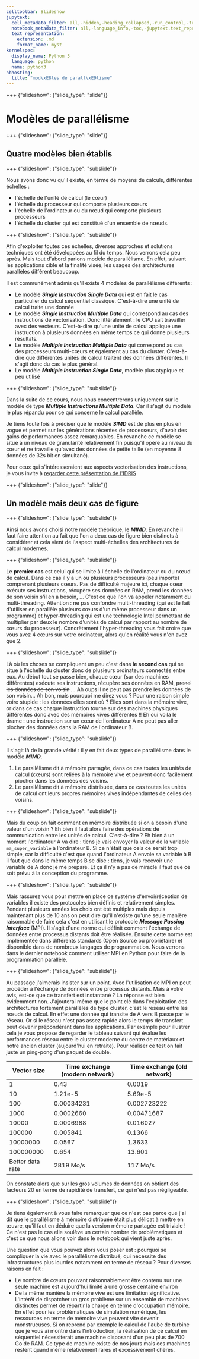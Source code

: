 ```yaml
---
celltoolbar: Slideshow
jupytext:
  cell_metadata_filter: all,-hidden,-heading_collapsed,-run_control,-trusted
  notebook_metadata_filter: all,-language_info,-toc,-jupytext.text_representation.jupytext_version,-jupytext.text_representation.format_version
  text_representation:
    extension: .md
    format_name: myst
kernelspec:
  display_name: Python 3
  language: python
  name: python3
nbhosting:
  title: "mod\xE8les de parall\xE9lisme"
---
```


+++ {"slideshow": {"slide_type": "slide"}}

# Modèles de parallélisme

+++ {"slideshow": {"slide_type": "slide"}}

## Quatre modèles bien établis

+++ {"slideshow": {"slide_type": "subslide"}}

Nous avons donc vu qu'il existe, en terme de moyens de calculs, différentes échelles :
* l'échelle de l'unité de calcul (le cœur)
* l'échelle du processeur qui comporte plusieurs cœurs
* l'échelle de l'ordinateur ou du nœud qui comporte plusieurs processeurs
* l'échelle du cluster qui est constitué d'un ensemble de nœuds.

+++ {"slideshow": {"slide_type": "subslide"}}

Afin d'exploiter toutes ces échelles, diverses approches et solutions techniques ont été développées au fil du temps. Nous verrons cela peu après. Mais tout d'abord parlons modèle de parallélisme. En effet, suivant les applications cible et la finalité visée, les usages des architectures parallèles diffèrent beaucoup.

Il est communément admis qu'il existe 4 modèles de parallélisme différents :
* Le modèle ***Single Instruction Single Data*** qui est en fait le cas particulier du calcul séquentiel classique. C'est-à-dire une unité de calcul traite une donnée
* Le modèle ***Single Instruction Multiple Data*** qui correspond au cas des instructions de vectorisation. Donc littéralement : le CPU sait travailler avec des vecteurs. C'est-à-dire qu'une unité de calcul applique une instruction à plusieurs données en même temps ce qui donne plusieurs résultats. 
* Le modèle ***Multiple Instruction Multiple Data*** qui correspond au cas des processeurs multi-cœurs et également au cas du cluster. C'est-à-dire que différentes unités de calcul traitent des données différentes. Il s'agit donc du cas le plus général.
* Le modèle ***Multiple Instruction Single Data***, modèle plus atypique et peu utilisé

+++ {"slideshow": {"slide_type": "subslide"}}

Dans la suite de ce cours, nous nous concentrerons uniquement sur le modèle de type ***Multiple Instructions Multiple Data***. Car il s'agit du modèle le plus répandu pour ce qui concerne le calcul parallèle. 

Je tiens toute fois à préciser que le modèle ***SIMD*** est de plus en plus en vogue et permet sur les générations récentes de processeurs, d'avoir des gains de performances assez remarquables. En revanche ce modèle se situe à un niveau de granularité relativement fin puisqu'il opère au niveau du cœur et ne travaille qu'avec des données de petite taille (en moyenne 8 données de 32s bit en simultané).

Pour ceux qui s'intéresseraient aux aspects vectorisation des instructions, je vous invite à [regarder cette présentation de l'IDRIS](http://www.idris.fr/media/formations/simd/idrissimd.pdf)

+++ {"slideshow": {"slide_type": "slide"}}

## Un modèle mais deux cas de figure

+++ {"slideshow": {"slide_type": "subslide"}}

Ainsi nous avons choisi notre modèle théorique, le ***MIMD***. En revanche il faut faire attention au fait que l'on a deux cas de figure bien distincts à considérer et cela vient de l'aspect multi-échelles des architectures de calcul modernes.

+++ {"slideshow": {"slide_type": "subslide"}}

Le **premier cas** est celui qui se limite à l'échelle de l'ordinateur ou du nœud de calcul. Dans ce cas il y a un ou plusieurs processeurs (peu importe) comprenant plusieurs cœurs. Pas de difficulté majeure ici, chaque cœur exécute ses instructions, récupère ses données en RAM, prend les données de son voisin s'il en a besoin, ... C'est ce que l'on va appeler notamment du multi-threading. Attention : ne pas confondre multi-threading (qui est le fait d'utiliser en parallèle plusieurs cœurs d'un même processeur dans un programme) et hyper-threading qui est une technologie Intel permettant de multiplier par deux le nombre d'unités de calcul par rapport au nombre de cœurs du processeur). Concrètement l'hyper-threading vous fait croire que vous avez 4 cœurs sur votre ordinateur, alors qu'en réalité vous n'en avez que 2.

+++ {"slideshow": {"slide_type": "subslide"}}

Là où les choses se compliquent un peu c'est dans **le second cas** qui se situe à l'échelle du cluster donc de plusieurs ordinateurs connectés entre eux. Au début tout se passe bien, chaque cœur (sur des machines différentes) exécute ses instructions, récupère ses données en RAM, ~~prend les données de son voisin~~ ... Ah oups il ne peut pas prendre les données de son voisin... Ah bon, mais pourquoi me direz vous ? Pour une raison simple voire stupide : les données elles sont où ? Elles sont dans la mémoire vive, or dans ce cas chaque instruction tourne sur des machines physiques différentes donc avec des mémoires vives différentes !! Eh oui voilà le drame : une instruction sur un cœur de l'ordinateur A ne peut pas aller piocher des données dans la RAM de l'ordinateur B.

+++ {"slideshow": {"slide_type": "subslide"}}

Il s'agit là de la grande vérité : il y en fait deux types de parallélisme dans le modèle ***MIMD***. 

1. Le parallélisme dit à mémoire partagée, dans ce cas toutes les unités de calcul (cœurs) sont reliées à la mémoire vive et peuvent donc facilement piocher dans les données des voisins. 
2. Le parallélisme dit à mémoire distribuée, dans ce cas toutes les unités de calcul ont leurs propres mémoires vives indépendantes de celles des voisins.

+++ {"slideshow": {"slide_type": "subslide"}}

Mais du coup on fait comment en mémoire distribuée si on a besoin d'une valeur d'un voisin ? Eh bien il faut alors faire des opérations de communication entre les unités de calcul. C'est-à-dire ? Eh bien à un moment l'ordinateur A va dire : tiens je vais envoyer la valeur de la variable `ma_super_variable` à l'ordinateur B. Si ce n'était que cela ce serait trop simple, car la difficulté c'est que quand l'ordinateur A envoie sa variable à B il faut que dans le même temps B se dise : tiens, je vais recevoir une variable de A donc je me prépare. Et ça il n'y a pas de miracle il faut que ce soit prévu à la conception du programme. 

+++ {"slideshow": {"slide_type": "subslide"}}

Mais rassurez vous pour mettre en place ce système d'envoi/réception de variables il existe des protocoles bien définis et relativement simples. Pendant plusieurs années les choix ont été multiples mais depuis maintenant plus de 10 ans on peut dire qu'il n'existe qu'une seule manière raisonnable de faire cela c'est en utilisant le protocole ***Message Passing Interface*** (MPI). Il s'agit d'une norme qui définit comment l'échange de données entre processus distants doit être réalisée. Ensuite cette norme est implémentée dans différents standards (Open Source ou propriétaire) et disponible dans de nombreux langages de programmation. Nous verrons dans le dernier notebook comment utiliser MPI en Python pour faire de la programmation parallèle. 

+++ {"slideshow": {"slide_type": "subslide"}}

Au passage j'aimerais insister sur un point. Avec l'utilisation de MPI on peut procéder à l'échange de données entre processus distants. Mais à votre avis, est-ce que ce transfert est instantané ? La réponse est bien évidemment non. J'ajouterai même que le point clé dans l'exploitation des architectures fortement parallèles de type cluster, c'est le réseau entre les nœuds de calcul. En effet une donnée qui transite de A vers B passe par le réseau. Or si le réseau n'est pas assez rapide alors le temps de transfert peut devenir prépondérant dans les applications. Par exemple pour illustrer cela je vous propose de regarder le tableau suivant qui évalue les performances réseau entre le cluster moderne du centre de matériaux et notre ancien cluster (aujourd'hui en retraite). Pour réaliser ce test on fait juste un ping-pong d'un paquet de double. 

| Vector size | Time exchange (modern network) | Time exchange (old network) |
|-------------|--------------------------------|-----------------------------|
| 1           |             0.43               |   0.0019                    |
| 10          |             1.21e-5            | 5.69e-5                     |
| 100         |               0.00034231       | 0.002723222                 |
| 1000        |              0.0002660         | 0.00471687                  |
| 10000       |             0.0006988          | 0.016027                    |
| 100000      |            0.005841            | 0.1366                      |
| 10000000    |          0.0567                | 1.3633                      |
| 100000000   |            0.654               |  13.601                     |
| Better data rate |               2819 Mo/s   | 117 Mo/s                    |


On constate alors que sur les gros volumes de données on obtient des facteurs 20 en terme de rapidité de transfert, ce qui n'est pas négligeable.

+++ {"slideshow": {"slide_type": "subslide"}}

Je tiens également à vous faire remarquer que ce n'est pas parce que j'ai dit que le parallélisme à mémoire distribuée était plus délicat à mettre en œuvre, qu'il faut en déduire que la version mémoire partagée est triviale ! Ce n'est pas le cas elle soulève un certain nombre de problématiques et c'est ce que nous allons voir dans le notebook qui vient juste après. 

Une question que vous pouvez alors vous poser est : pourquoi se compliquer la vie avec le parallélisme distribué, qui nécessite des infrastructures plus lourdes notamment en terme de réseau ? Pour diverses raisons en fait : 

* Le nombre de cœurs pouvant raisonnablement être contenu sur une seule machine est aujourd'hui limité à une grosse centaine environ
* De la même manière la mémoire vive est une limitation significative. L'intérêt de dispatcher un gros problème sur un ensemble de machines distinctes permet de répartir la charge en terme d'occupation mémoire. En effet pour les problématiques de simulation numérique, les ressources en terme de mémoire vive peuvent vite devenir monstrueuses. Si on reprend par exemple le calcul de l'aube de turbine que je vous ai montré dans l'introduction, la réalisation de ce calcul en séquentiel nécessiterait une machine disposant d'un peu plus de 700 Go de RAM. Ce type de machine existe de nos jours mais ces machines restent quand même relativement rares et excessivement chères.
